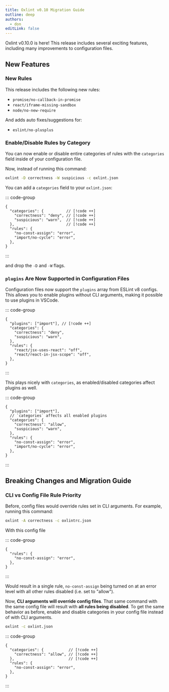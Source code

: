 ```yaml
---
title: Oxlint v0.10 Migration Guide
outline: deep
authors:
  - don
editLink: false
---
```


<AppBlogPostHeader />

Oxlint v0.10.0 is here! This release includes several exciting features,
including many improvements to configuration files.

## New Features

<!-- todo: other features -->
### New Rules

This release includes the following new rules:
- `promise/no-callback-in-promise`
- `react/iframe-missing-sandbox`
- `node/no-new-require`

And adds auto fixes/suggestions for:
- `eslint/no-plusplus`

### Enable/Disable Rules by Category

You can now enable or disable entire categories of rules with the `categories`
field inside of your configuration file.

Now, instead of running this command:

```sh
oxlint -D correctness -W suspicious -c oxlint.json
```

You can add a `categories` field to your `oxlint.json`:

::: code-group

```jsonc [oxlintrc.json]
{
  "categories": {          // [!code ++]
    "correctness": "deny", // [!code ++]
    "suspicious": "warn",  // [!code ++]
  },                       // [!code ++]
  "rules": {
    "no-const-assign": "error",
    "import/no-cycle": "error",
  },
}
```

:::

and drop the `-D` and `-W` flags.

### `plugins` Are Now Supported in Configuration Files

Configuration files now support the `plugins` array from ESLint v8 configs.
This allows you to enable plugins without CLI arguments, making it possible to
use plugins in VSCode.

::: code-group

```jsonc [oxlintrc.json]
{
  "plugins": ["import"], // [!code ++]
  "categories": {
    "correctness": "deny",
    "suspicious": "warn",
  },
  "rules": {
    "react/jsx-uses-react": "off",
    "react/react-in-jsx-scope": "off",
  },
}
```

:::

This plays nicely with `categories`, as enabled/disabled categories affect plugins as well.

::: code-group

```jsonc [oxlintrc.json]
{
  "plugins": ["import"],
  // `categories` affects all enabled plugins
  "categories": {
    "correctness": "allow",
    "suspicious": "warn",
  },
  "rules": {
    "no-const-assign": "error",
    "import/no-cycle": "error",
  },
}
```

:::

## Breaking Changes and Migration Guide

### CLI vs Config File Rule Priority

Before, config files would override rules set in CLI arguments. For example, running this command:

```sh
oxlint -A correctness -c oxlintrc.json
```

With this config file

::: code-group

```jsonc [oxlintrc.json]
{
  "rules": {
    "no-const-assign": "error",
  },
}
```

:::

Would result in a single rule, `no-const-assign` being turned on at an error level with all other rules disabled (i.e. set to "allow").

Now, **CLI arguments will override config files**. That same command with the
same config file will result with **all rules being disabled**. To get the same
behavior as before, enable and disable categories in your config file instead of
with CLI arguments.

```sh
oxlint -c oxlint.json
```

::: code-group

```jsonc [oxlintrc.json]
{
  "categories": {           // [!code ++]
    "correctness": "allow", // [!code ++]
  },                        // [!code ++]
  "rules": {
    "no-const-assign": "error",
  },
}
```

:::
